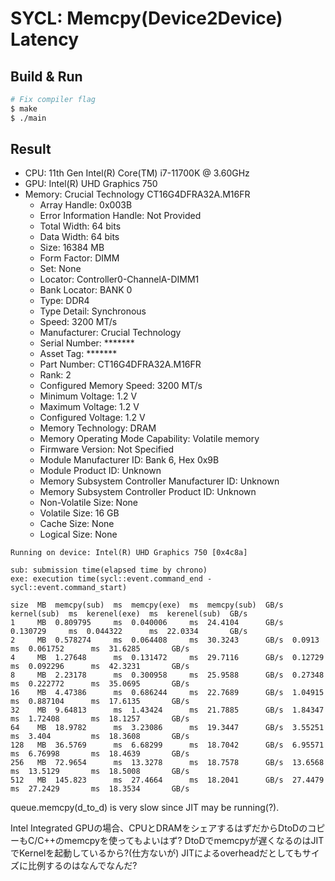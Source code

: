 # SYCL: Memcpy(Device2Device) Latency

## Build & Run

```sh
# Fix compiler flag
$ make
$ ./main
```

## Result

- CPU: 11th Gen Intel(R) Core(TM) i7-11700K @ 3.60GHz
- GPU: Intel(R) UHD Graphics 750
- Memory: Crucial Technology CT16G4DFRA32A.M16FR
  - Array Handle: 0x003B
  - Error Information Handle: Not Provided
  - Total Width: 64 bits
  - Data Width: 64 bits
  - Size: 16384 MB
  - Form Factor: DIMM
  - Set: None
  - Locator: Controller0-ChannelA-DIMM1
  - Bank Locator: BANK 0
  - Type: DDR4
  - Type Detail: Synchronous
  - Speed: 3200 MT/s
  - Manufacturer: Crucial Technology
  - Serial Number: *******
  - Asset Tag: *******
  - Part Number: CT16G4DFRA32A.M16FR
  - Rank: 2
  - Configured Memory Speed: 3200 MT/s
  - Minimum Voltage: 1.2 V
  - Maximum Voltage: 1.2 V
  - Configured Voltage: 1.2 V
  - Memory Technology: DRAM
  - Memory Operating Mode Capability: Volatile memory
  - Firmware Version: Not Specified
  - Module Manufacturer ID: Bank 6, Hex 0x9B
  - Module Product ID: Unknown
  - Memory Subsystem Controller Manufacturer ID: Unknown
  - Memory Subsystem Controller Product ID: Unknown
  - Non-Volatile Size: None
  - Volatile Size: 16 GB
  - Cache Size: None
  - Logical Size: None

```tsv
Running on device: Intel(R) UHD Graphics 750 [0x4c8a]

sub: submission time(elapsed time by chrono)
exe: execution time(sycl::event.command_end - sycl::event.command_start)

size  MB  memcpy(sub)  ms  memcpy(exe)  ms  memcpy(sub)  GB/s  kernel(sub)  ms  kerenel(exe)  ms  kerenel(sub)  GB/s
1     MB  0.809795     ms  0.040006     ms  24.4104      GB/s  0.130729     ms  0.044322      ms  22.0334       GB/s
2     MB  0.578274     ms  0.064408     ms  30.3243      GB/s  0.0913       ms  0.061752      ms  31.6285       GB/s
4     MB  1.27648      ms  0.131472     ms  29.7116      GB/s  0.12729      ms  0.092296      ms  42.3231       GB/s
8     MB  2.23178      ms  0.300958     ms  25.9588      GB/s  0.27348      ms  0.222772      ms  35.0695       GB/s
16    MB  4.47386      ms  0.686244     ms  22.7689      GB/s  1.04915      ms  0.887104      ms  17.6135       GB/s
32    MB  9.64813      ms  1.43424      ms  21.7885      GB/s  1.84347      ms  1.72408       ms  18.1257       GB/s
64    MB  18.9782      ms  3.23086      ms  19.3447      GB/s  3.55251      ms  3.404         ms  18.3608       GB/s
128   MB  36.5769      ms  6.68299      ms  18.7042      GB/s  6.95571      ms  6.76998       ms  18.4639       GB/s
256   MB  72.9654      ms  13.3278      ms  18.7578      GB/s  13.6568      ms  13.5129       ms  18.5008       GB/s
512   MB  145.823      ms  27.4664      ms  18.2041      GB/s  27.4479      ms  27.2429       ms  18.3534       GB/s

```

queue.memcpy(d_to_d) is very slow since JIT may be running(?).

Intel Integrated GPUの場合、CPUとDRAMをシェアするはずだからDtoDのコピーもC/C++のmemcpyを使ってもよいはず?
DtoDでmemcpyが遅くなるのはJITでKernelを起動しているから?(仕方ないが)
JITによるoverheadだとしてもサイズに比例するのはなんでなんだ?
